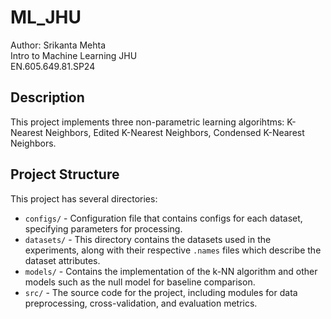 # ML_JHU
Author: Srikanta Mehta \
Intro to Machine Learning JHU \
EN.605.649.81.SP24

## Description

This project implements three non-parametric learning algorihtms: K-Nearest Neighbors, Edited K-Nearest Neighbors, Condensed K-Nearest Neighbors. 

## Project Structure

This project has several directories:

- `configs/` - Configuration file that contains configs for each dataset, specifying parameters for processing.
- `datasets/` - This directory contains the datasets used in the experiments, along with their respective `.names` files which describe the dataset attributes.
- `models/` - Contains the implementation of the k-NN algorithm and other models such as the null model for baseline comparison.
- `src/` - The source code for the project, including modules for data preprocessing, cross-validation, and evaluation metrics.



